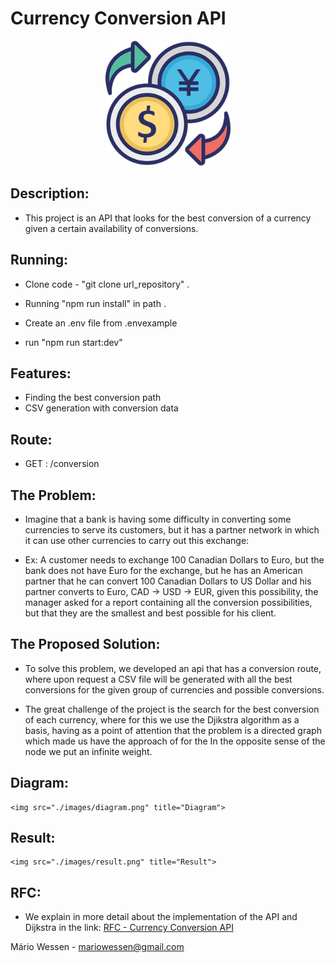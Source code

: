 <head>
	<h1>  Currency Conversion API  </h1>
</head>
<body>
	<p align="center">
  <img src="./images/logo_e.png" width="200" title="Conversion">
</p>
<div>
  
  ##  Description:  
   - This project is an API that looks for the best conversion of a currency given a certain availability of conversions. 
   
  ##  Running:  
   - Clone code - "git clone url_repository" .

   - Running "npm run install" in path .
   
   - Create an .env file from .envexample
   
   - run "npm run start:dev"
  ## Features:
  - Finding the best conversion path
  - CSV generation with conversion data

  ## Route:
  - GET : /conversion

  ##  The Problem:
   - Imagine that a bank is having some difficulty in converting some currencies to serve its customers, but it has a partner network in which it can use other currencies to carry out this exchange:

   - Ex: A customer needs to exchange 100 Canadian Dollars to Euro, but the bank does not have Euro for the exchange, but he has an American partner that he can convert 100 Canadian Dollars to US Dollar and his partner converts to Euro, CAD -> USD -> EUR, given this possibility, the manager asked for a report containing all the conversion possibilities, but that they are the smallest and best possible for his client.

  ##  The Proposed Solution:
   - To solve this problem, we developed an api that has a conversion route, where upon request a CSV file will be generated with all the best conversions for the given group of currencies and possible conversions.

   - The great challenge of the project is the search for the best conversion of each currency, where for this we use the Djikstra algorithm as a basis, having as a point of attention that the problem is a directed graph which made us have the approach of for the In the opposite sense of the node we put an infinite weight.

  ##   Diagram:
    <img src="./images/diagram.png" title="Diagram">

  ##   Result:
    <img src="./images/result.png" title="Result">
  ##   RFC:

   - We explain in more detail about the implementation of the API and Dijkstra in the link: [RFC - Currency Conversion API](https://unexpected-territory-205.notion.site/RFC-Currency-Conversion-API-22acfbb51ca94c6ca45a8dac77334fa5)
</div>

</body>

<footer>
  <p>Mário Wessen - <a href="mailto:mariowessen@gmail.com">mariowessen@gmail.com</a></p>
</footer>





